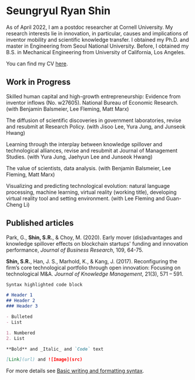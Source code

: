 # Seungryul Ryan Shin

As of April 2022, I am a postdoc researcher at Cornell University. My research interests lie in innovation, in particular, causes and implications of inventor mobility and scientific knowledge transfer. I obtained my Ph.D. and master in Engineering from Seoul National University. Before, I obtained my B.S. in Mechanical Engineering from University of California, Los Angeles.

You can find my CV [here](https://www.dropbox.com/s/jiqfbqxif1i51la/ShinCVDecember2021.pdf?dl=0).

## Work in Progress
Skilled human capital and high-growth entrepreneurship: Evidence from inventor inflows (No. w27605). National Bureau of Economic Research. (with Benjamin Balsmeier, Lee Fleming, Matt Marx)

The diffusion of scientific discoveries in government laboratories, revise and resubmit at Research Policy. (with Jisoo Lee, Yura Jung, and Junseok Hwang)

Learning through the interplay between knowledge spillover and technological alliances, revise and resubmit at Journal of Management Studies. (with Yura Jung, Jaehyun Lee and Junseok Hwang)

The value of scientists, data analysis. (with Benjamin Balsmeier, Lee Fleming, Matt Marx)

Visualizing and predicting technological evolution: natural language processing, machine learning, virtual reality (working title), developing virtual reality tool and setting environment. (with Lee Fleming and Guan-Cheng Li)

## Published articles
Park, G., **Shin, S.R.**, & Choy, M. (2020). Early mover (dis)advantages and knowledge spillover effects on blockchain startups' funding and innovation performance, _Journal of Business Research_, 109, 64-75.

**Shin, S.R.**, Han, J. S., Marhold, K., & Kang, J. (2017). Reconfiguring the firm’s core technological portfolio through open innovation: Focusing on technological M&A. _Journal of Knowledge Management_, 21(3), 571 – 591.

```markdown
Syntax highlighted code block

# Header 1
## Header 2
### Header 3

- Bulleted
- List

1. Numbered
2. List

**Bold** and _Italic_ and `Code` text

[Link](url) and ![Image](src)
```

For more details see [Basic writing and formatting syntax](https://docs.github.com/en/github/writing-on-github/getting-started-with-writing-and-formatting-on-github/basic-writing-and-formatting-syntax).
